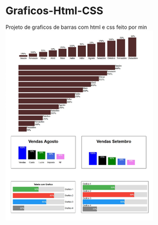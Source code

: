 # Graficos-Html-CSS
Projeto de graficos de barras com html e css feito por min
<img src='img1.jpg' style='width:400px;' >
